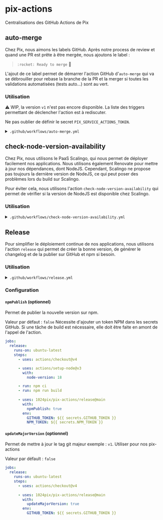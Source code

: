 # pix-actions
Centralisations des GitHub Actions de Pix

## auto-merge
Chez Pix, nous aimons les labels GitHub. Après notre process de review et quand une PR est prête à être mergée, nous ajoutons le label :

> `:rocket: Ready to merge` :rocket:

L'ajout de ce label permet de démarrer l'action GitHub d'`auto-merge` qui va se débrouiller pour rebase la branche de la PR et la merger si toutes les validations automatisées (tests auto...) sont au vert.

### Utilisation
:warning: WIP, la version `v1` n'est pas encore disponible.
La liste des triggers permettant de déclencher l'action est à rediscuter.

Ne pas oublier de définir le secret `PIX_SERVICE_ACTIONS_TOKEN`.

<details>
  <summary><code>.github/workflows/auto-merge.yml</code></summary>

```yaml
name: automerge check

on:
  pull_request:
    types:
      - labeled
      - unlabeled
  check_suite:
    types:
      - completed
  status:
    types:
      - success

jobs:
  automerge:
    runs-on: ubuntu-latest
    steps:
      - uses: 1024pix/pix-actions/auto-merge@v0
        with:
          auto_merge_token: "${{ secrets.PIX_SERVICE_ACTIONS_TOKEN }}"

```
</details>

## check-node-version-availability

Chez Pix, nous utilisons le PaaS Scalingo, qui nous permet de déployer facilement nos applications.
Nous utilisons également Renovate pour mettre à jour nos dépendances, dont NodeJS.
Cependant, Scalingo ne propose pas toujours la dernière version de NodeJS,
ce qui peut poser des problèmes lors du build sur Scalingo.

Pour éviter cela, nous utilisons l'action `check-node-version-availability` qui permet de vérifier si la version
de NodeJS est disponible chez Scalingo.

### Utilisation

<details>
  <summary><code>.github/workflows/check-node-version-availability.yml</code></summary>

```yaml
name: Check node version availability on Scalingo

on: [push]

jobs:
  check-node-compatibility:
    runs-on: ubuntu-latest
    steps:
      - name: Checkout Repository
        uses: actions/checkout@v4

      - uses: 1024pix/pix-actions/check-node-version-availability-on-scalingo@v0
```
</details>

## Release

Pour simplifier le déploiement continue de nos applications, nous utilisons l'action `release` qui permet de créer 
la bonne version, de générer le changelog et de la publier sur GitHub et npm si besoin.

### Utilisation

<details>
  <summary><code>.github/workflows/release.yml</code></summary>

```yaml
name: Release

on:
  push:
    branches:
      - main
  repository_dispatch:
    types: [ 'deploy' ]
  workflow_dispatch:

jobs:
  release:
    runs-on: ubuntu-latest
    steps:
      - uses: actions/checkout@v4
      
      - uses: 1024pix/pix-actions/release@main
        env:
          GITHUB_TOKEN: ${{ secrets.GITHUB_TOKEN }}
```
</details>

### Configuration 

#### `npmPublish` (optionnel)

Permet de publier la nouvelle version sur npm.

Valeur par défaut : `false`
Nécessite d'ajouter un token NPM dans les secrets GitHub.
Si une tâche de build est nécessaire, elle doit être faite en amont de l'appel de l'action.

```yaml
jobs:
  release:
    runs-on: ubuntu-latest
    steps:
      - uses: actions/checkout@v4

      - uses: actions/setup-node@v3
        with:
          node-version: 18

      - run: npm ci
      - run: npm run build
        
      - uses: 1024pix/pix-actions/release@main
        with:
          npmPublish: true
        env:
          GITHUB_TOKEN: ${{ secrets.GITHUB_TOKEN }}
          NPM_TOKEN: ${{ secrets.NPM_TOKEN }}
```


#### `updateMajorVersion` (optionnel)

Permet de mettre à jour le tag git majeur exemple :  `v1`. Utiliser pour nos pix-actions

Valeur par défault : `false`

```yaml
jobs:
  release:
    runs-on: ubuntu-latest
    steps:
      - uses: actions/checkout@v4
      
      - uses: 1024pix/pix-actions/release@main
        with: 
          updateMajorVersion: true
        env:
          GITHUB_TOKEN: ${{ secrets.GITHUB_TOKEN }}
```

